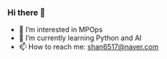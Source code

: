 ### Hi there 👋

- 👀 I’m interested in MPOps
- 🌱 I’m currently learning Python and AI
- 📫 How to reach me: shan6517@naver.com

